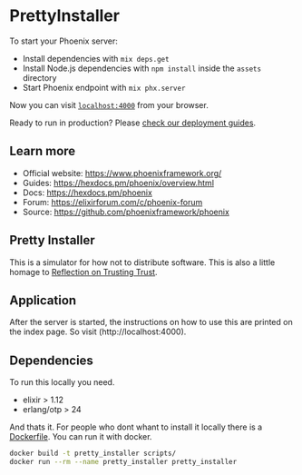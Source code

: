 # PrettyInstaller

To start your Phoenix server:

  * Install dependencies with `mix deps.get`
  * Install Node.js dependencies with `npm install` inside the `assets` directory
  * Start Phoenix endpoint with `mix phx.server`

Now you can visit [`localhost:4000`](http://localhost:4000) from your browser.

Ready to run in production? Please [check our deployment guides](https://hexdocs.pm/phoenix/deployment.html).

## Learn more

  * Official website: https://www.phoenixframework.org/
  * Guides: https://hexdocs.pm/phoenix/overview.html
  * Docs: https://hexdocs.pm/phoenix
  * Forum: https://elixirforum.com/c/phoenix-forum
  * Source: https://github.com/phoenixframework/phoenix


## Pretty Installer
This is a simulator for how not to distribute software. This is also a little homage to [Reflection on Trusting Trust](http://users.ece.cmu.edu/~ganger/712.fall02/papers/p761-thompson.pdf).

## Application
After the server is started, the instructions on how to use this are printed on the index page. So visit (http://localhost:4000). 

## Dependencies 
To run this locally you need.
- elixir > 1.12
- erlang/otp > 24

And thats it. For people who dont whant to install it locally there is a [Dockerfile](./scripts/Dockerfile).
You can run it with docker.
```bash
docker build -t pretty_installer scripts/
docker run --rm --name pretty_installer pretty_installer
```
